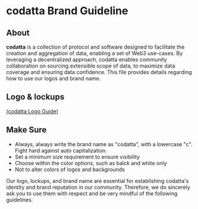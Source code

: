 
# codatta Brand Guideline

## About

**codatta** is a collection of protocol and software designed to facilitate the creation and aggregation of data, enabling a set of Web3 use-cases. By leveraging a decentralized approach, codatta enables community collaboration on sourcing extensible scope of data, to maximize data coverage and ensuring data confidence. This file provides details regarding how to use our logos and brand name. 

## Logo & lockups
[(codatta Logo Guide)](https://github.com/codatta/brand-kit/blob/main/guide/codatta%20Guide.pdf)

## Make Sure
- Always, always write the brand name as "codatta", with a lowercase "c". Fight hard against auto capitalization.
- Set a minimum size requirement to ensure visibility
- Choose within the color options, such as balck and white only
- Not to alter colors of logos and backgrounds

Our logo, lockups, and brand name are essential for establishing codatta's identity and brand reputation in our community. Therefore, we do sincerely ask you to use them with respect and be very mindful of the following guidelines.
